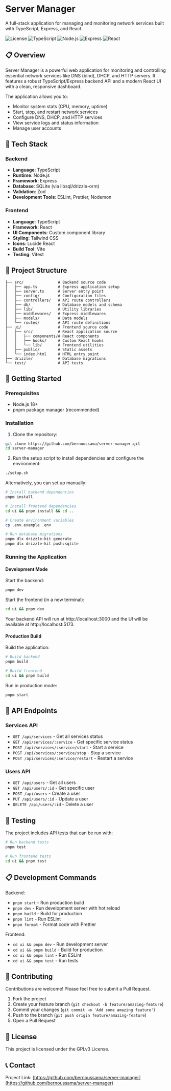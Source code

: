 # Server Manager

A full-stack application for managing and monitoring network services built with TypeScript, Express, and React.

![License](https://img.shields.io/badge/license-GPLv3-blue.svg)
![TypeScript](https://img.shields.io/badge/TypeScript-5.1.6-blue)
![Node.js](https://img.shields.io/badge/Node.js-18+-green)
![Express](https://img.shields.io/badge/Express-4.18.2-lightblue)
![React](https://img.shields.io/badge/React-18.3.1-61DAFB)

## 📋 Overview

Server Manager is a powerful web application for monitoring and controlling essential network services like DNS (bind), DHCP, and HTTP servers. It features a robust TypeScript/Express backend API and a modern React UI with a clean, responsive dashboard.

The application allows you to:

- Monitor system stats (CPU, memory, uptime)
- Start, stop, and restart network services
- Configure DNS, DHCP, and HTTP services
- View service logs and status information
- Manage user accounts

## 🔧 Tech Stack

### Backend
- **Language**: TypeScript
- **Runtime**: Node.js
- **Framework**: Express
- **Database**: SQLite (via libsql/drizzle-orm)
- **Validation**: Zod
- **Development Tools**: ESLint, Prettier, Nodemon

### Frontend
- **Language**: TypeScript
- **Framework**: React
- **UI Components**: Custom component library
- **Styling**: Tailwind CSS
- **Icons**: Lucide React
- **Build Tool**: Vite
- **Testing**: Vitest

## 📁 Project Structure

```
├── src/               # Backend source code
│   ├── app.ts         # Express application setup
│   ├── server.ts      # Server entry point
│   ├── config/        # Configuration files
│   ├── controllers/   # API route controllers
│   ├── db/            # Database models and schema
│   ├── lib/           # Utility libraries
│   ├── middlewares/   # Express middlewares
│   ├── models/        # Data models
│   └── routes/        # API route definitions
├── ui/                # Frontend source code
│   ├── src/           # React application source
│   │   ├── components/# React components
│   │   ├── hooks/     # Custom React hooks
│   │   └── lib/       # Frontend utilities
│   ├── public/        # Static assets
│   └── index.html     # HTML entry point
├── drizzle/           # Database migrations
└── test/              # API tests
```

## 🚀 Getting Started

### Prerequisites

- Node.js 18+
- pnpm package manager (recommended)

### Installation

1. Clone the repository:
```bash
git clone https://github.com/bernoussama/server-manager.git
cd server-manager
```

2. Run the setup script to install dependencies and configure the environment:
```bash
./setup.sh
```

Alternatively, you can set up manually:

```bash
# Install backend dependencies
pnpm install

# Install frontend dependencies
cd ui && pnpm install && cd ..

# Create environment variables
cp .env.example .env

# Run database migrations
pnpm dlx drizzle-kit generate
pnpm dlx drizzle-kit push:sqlite
```

### Running the Application

#### Development Mode

Start the backend:
```bash
pnpm dev
```

Start the frontend (in a new terminal):
```bash
cd ui && pnpm dev
```

Your backend API will run at http://localhost:3000 and the UI will be available at http://localhost:5173.

#### Production Build

Build the application:
```bash
# Build backend
pnpm build

# Build frontend
cd ui && pnpm build
```

Run in production mode:
```bash
pnpm start
```

## 🔌 API Endpoints

### Services API

- `GET /api/services` - Get all services status
- `GET /api/services/:service` - Get specific service status
- `POST /api/services/:service/start` - Start a service
- `POST /api/services/:service/stop` - Stop a service
- `POST /api/services/:service/restart` - Restart a service

### Users API

- `GET /api/users` - Get all users
- `GET /api/users/:id` - Get specific user
- `POST /api/users` - Create a user
- `PUT /api/users/:id` - Update a user
- `DELETE /api/users/:id` - Delete a user

## 🧪 Testing

The project includes API tests that can be run with:

```bash
# Run backend tests
pnpm test

# Run frontend tests
cd ui && pnpm test
```

## 📋 Development Commands

Backend:
- `pnpm start` - Run production build
- `pnpm dev` - Run development server with hot reload
- `pnpm build` - Build for production
- `pnpm lint` - Run ESLint
- `pnpm format` - Format code with Prettier

Frontend:
- `cd ui && pnpm dev` - Run development server
- `cd ui && pnpm build` - Build for production
- `cd ui && pnpm lint` - Run ESLint
- `cd ui && pnpm test` - Run tests

## 🤝 Contributing

Contributions are welcome! Please feel free to submit a Pull Request.

1. Fork the project
2. Create your feature branch (`git checkout -b feature/amazing-feature`)
3. Commit your changes (`git commit -m 'Add some amazing feature'`)
4. Push to the branch (`git push origin feature/amazing-feature`)
5. Open a Pull Request

## 📄 License

This project is licensed under the GPLv3 License.

## 📞 Contact

Project Link: [https://github.com/bernoussama/server-manager](https://github.com/bernoussama/server-manager)